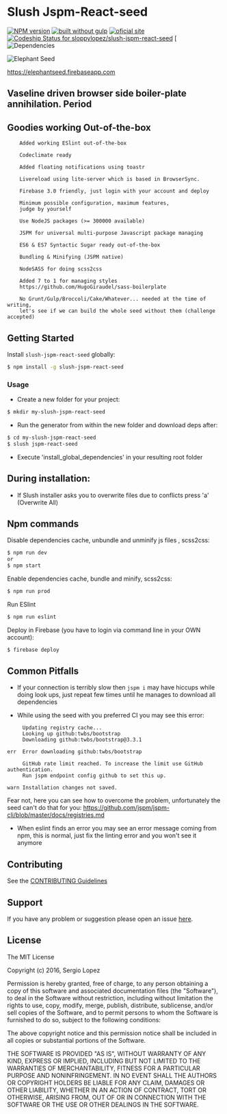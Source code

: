 # Slush Jspm-React-seed 

[![NPM version](https://badge-me.herokuapp.com/api/npm/slush-jspm-react-seed.png)](http://badges.enytc.com/for/npm/slush-jspm-react-seed)
[![built without gulp](https://img.shields.io/badge/build%20without-gulp-brightgreen.svg)](http://jspm.com)
[![oficial site](https://img.shields.io/badge/sloppy-lopez-pink.svg)](http://sloppylopez.com)
[![Codeship Status for sloppylopez/slush-jspm-react-seed](https://codeship.com/projects/64f5f2f0-7dab-0133-7e41-6a5cc34fb59d/status?branch=master)](https://codeship.com/projects/120218)
[![Dependencies](https://david-dm.org/sloppylopez/elephantseed.svg)


![Elephant Seed](https://raw.githubusercontent.com/sloppylopez/slush-jspm-react-seed/master/templates/assets/images/ElephantSeed.png)

https://elephantseed.firebaseapp.com

>
 
## Vaseline driven browser side boiler-plate annihilation. Period

## Goodies working Out-of-the-box
        Added working ESlint out-of-the-box

        Codeclimate ready
        
        Added floating notifications using toastr
        
        Livereload using lite-server which is based in BrowserSync.
        
        Firebase 3.0 friendly, just login with your account and deploy
        
        Minimum possible configuration, maximum features,
        judge by yourself
        
        Use NodeJS packages (>= 300000 available)
        
        JSPM for universal multi-purpose Javascript package managing

        ES6 & ES7 Syntactic Sugar ready out-of-the-box

        Bundling & Minifying (JSPM native)
        
        NodeSASS for doing scss2css 
        
        Added 7 to 1 for managing styles 
        https://github.com/HugoGiraudel/sass-boilerplate

        No Grunt/Gulp/Broccoli/Cake/Whatever... needed at the time of writing, 
        let's see if we can build the whole seed without them (challenge accepted)

## Getting Started
Install `slush-jspm-react-seed` globally:

```bash
$ npm install -g slush-jspm-react-seed
```

### Usage

* Create a new folder for your project:

```bash
$ mkdir my-slush-jspm-react-seed
```

* Run the generator from within the new folder and download deps after:

```bash
$ cd my-slush-jspm-react-seed
$ slush jspm-react-seed
```

* Execute 'install_global_dependencies' in your resulting root folder

## During installation:

* If Slush installer asks you to overwrite files due to conflicts press 'a' (Overwrite All)

## Npm commands

Disable dependencies cache, unbundle and unminify js files , scss2css:

```bash
$ npm run dev
or
$ npm start
```

Enable dependencies cache, bundle and minify, scss2css:

```bash
$ npm run prod
```

Run ESlint
```bash
$ npm run eslint
```

Deploy in Firebase (you have to login via command line in your OWN account):

```bash
$ firebase deploy
```

## Common Pitfalls

* If your connection is terribly slow then ```jspm i``` may have hiccups while 
doing look ups, just repeat few times until he manages to download all dependencies

* While using the seed with you preferred CI you may see this error:
```
     Updating registry cache...
     Looking up github:twbs/bootstrap
     Downloading github:twbs/bootstrap@3.3.1

err  Error downloading github:twbs/bootstrap

     GitHub rate limit reached. To increase the limit use GitHub authentication.
     Run jspm endpoint config github to set this up.

warn Installation changes not saved.
``` 
Fear not, here you can see how to overcome the problem, unfortunately the seed can't do that for you:
https://github.com/jspm/jspm-cli/blob/master/docs/registries.md

* When eslint finds an error you may see an error message coming from npm, this is normal, just fix the linting
   error and you won't see it anymore

## Contributing

See the [CONTRIBUTING Guidelines](https://github.com/sloppylopez/slush-jspm-react-seed/blob/master/CONTRIBUTING.md)

## Support
If you have any problem or suggestion please open an issue [here](https://github.com/sloppylopez/slush-jspm-react-seed/issues).

## License 

The MIT License

Copyright (c) 2016, Sergio Lopez

Permission is hereby granted, free of charge, to any person
obtaining a copy of this software and associated documentation
files (the "Software"), to deal in the Software without
restriction, including without limitation the rights to use,
copy, modify, merge, publish, distribute, sublicense, and/or sell
copies of the Software, and to permit persons to whom the
Software is furnished to do so, subject to the following
conditions:

The above copyright notice and this permission notice shall be
included in all copies or substantial portions of the Software.

THE SOFTWARE IS PROVIDED "AS IS", WITHOUT WARRANTY OF ANY KIND,
EXPRESS OR IMPLIED, INCLUDING BUT NOT LIMITED TO THE WARRANTIES
OF MERCHANTABILITY, FITNESS FOR A PARTICULAR PURPOSE AND
NONINFRINGEMENT. IN NO EVENT SHALL THE AUTHORS OR COPYRIGHT
HOLDERS BE LIABLE FOR ANY CLAIM, DAMAGES OR OTHER LIABILITY,
WHETHER IN AN ACTION OF CONTRACT, TORT OR OTHERWISE, ARISING
FROM, OUT OF OR IN CONNECTION WITH THE SOFTWARE OR THE USE OR
OTHER DEALINGS IN THE SOFTWARE.
